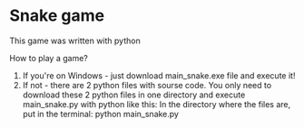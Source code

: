 # Snake game
This game was written with python

How to play a game?
1. If you're on Windows - just download main_snake.exe file and execute it!
2. If not - there are 2 python files with sourse code. You only need to download these 2 python files in one directory and execute main_snake.py with python like this:
In the directory where the files are, put in the terminal: python main_snake.py
